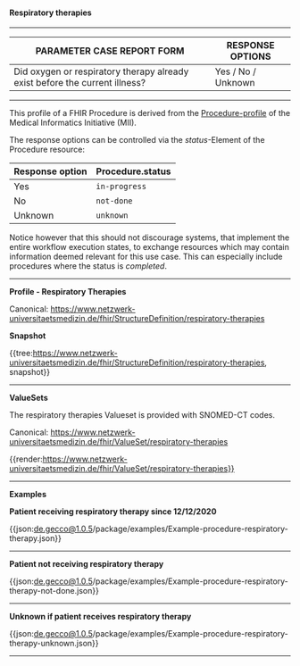 #### Respiratory therapies

---

| PARAMETER CASE REPORT FORM | RESPONSE OPTIONS |
|--------------|-----------|
| Did oxygen or respiratory therapy already exist before the current illness? | Yes / No / Unknown | 

---

This profile of a FHIR Procedure is derived from the [Procedure-profile](https://simplifier.net/packages/de.medizininformatikinitiative.kerndatensatz.prozedur/2.0.0-alpha3/files/404852) of the Medical Informatics Initiative (MII). 

The response options can be controlled via the *status*-Element of the Procedure resource:

| Response option | Procedure.status |
|--------------|-----------|
| Yes | `in-progress` | 
| No | `not-done` | 
| Unknown | `unknown` | 

Notice however that this should not discourage systems, that implement the entire workflow execution states, to exchange resources which may contain information deemed relevant for this use case. This can especially include procedures where the status is *completed*.

---

**Profile - Respiratory Therapies**

Canonical: https://www.netzwerk-universitaetsmedizin.de/fhir/StructureDefinition/respiratory-therapies

**Snapshot**

{{tree:https://www.netzwerk-universitaetsmedizin.de/fhir/StructureDefinition/respiratory-therapies, snapshot}}

---

**ValueSets**

The respiratory therapies Valueset is provided with SNOMED-CT codes.

Canonical: https://www.netzwerk-universitaetsmedizin.de/fhir/ValueSet/respiratory-therapies

{{render:https://www.netzwerk-universitaetsmedizin.de/fhir/ValueSet/respiratory-therapies}}

---

**Examples**

**Patient receiving respiratory therapy since 12/12/2020**
<br>

{{json:de.gecco@1.0.5/package/examples/Example-procedure-respiratory-therapy.json}} 

---

**Patient not receiving respiratory therapy**
<br>

{{json:de.gecco@1.0.5/package/examples/Example-procedure-respiratory-therapy-not-done.json}} 

---

**Unknown if patient receives respiratory therapy**
<br>

{{json:de.gecco@1.0.5/package/examples/Example-procedure-respiratory-therapy-unknown.json}}  

---